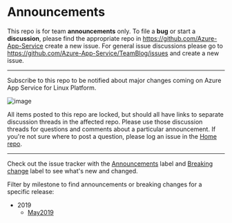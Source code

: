 Announcements
=============

This repo is for team **announcements** only. To file a **bug** or start a **discussion**, please find the appropriate repo in https://github.com/Azure-App-Service create a new issue. For general issue discussions please go to https://github.com/Azure-App-Service/TeamBlog/issues and create a new issue.

---

Subscribe to this repo to be notified about major changes coming on Azure App Service for Linux Platform.

![image](https://cloud.githubusercontent.com/assets/202643/7099148/d5b091f8-dfa1-11e4-8d13-c0195714f31e.png)

All items posted to this repo are locked, but should all have links to separate discussion threads in the affected repo. Please use those discussion threads for questions and comments about a particular announcement. If you're not sure where to post a question, please log an issue in the [Home repo](https://github.com/Azure-App-Service/TeamBlog/issues/).

---

Check out the issue tracker with the [Announcements](https://github.com/Azure-App-Service/TeamBlog/labels/Announcement) label and [Breaking change](https://github.com/Azure-App-Service/TeamBlog/labels/Breaking%20change) label to see what's new and changed.

Filter by milestone to find announcements or breaking changes for a specific release:

* 2019
   * [May2019](https://github.com/Azure-App-Service/TeamBlog/issues?q=is%3Aopen+is%3Aissue+milestone%3AMay2019)